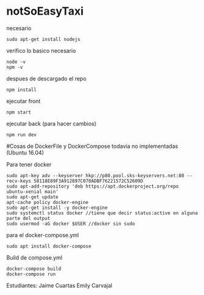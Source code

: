# notSoEasyTaxi


necesario
```
sudo apt-get install nodejs
```

verifico lo basico necesario
```
node -v
npm -v
```

despues de descargado el repo
```
npm install
```

ejecutar front
```
npm start
```
ejecutar back (para hacer cambios)
```
npm run dev
```
#Cosas de DockerFile y DockerCompose todavia no implementadas (Ubuntu 16.04)

Para tener docker

```
sudo apt-key adv --keyserver hkp://p80.pool.sks-keyservers.net:80 --recv-keys 58118E89F3A912897C070ADBF76221572C52609D
sudo apt-add-repository 'deb https://apt.dockerproject.org/repo ubuntu-xenial main'
sudo apt-get update
apt-cache policy docker-engine
sudo apt-get install -y docker-engine
sudo systemctl status docker //tiene que decir status:active en alguna parte del output
sudo usermod -aG docker $USER //docker sin sudo
```

para el docker-compose.yml
```
sudo apt install docker-compose
```

Build de compose.yml
```
docker-compose build
docker-compose run
```

Estudiantes:
Jaime Cuartas
Emily Carvajal

